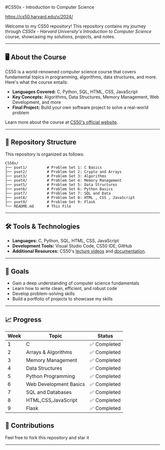 #CS50x - Introduction to Computer Science

https://cs50.harvard.edu/x/2024/

Welcome to my CS50 repository! This repository contains my journey through *CS50x - Harvard University's Introduction to Computer Science* course, showcasing my solutions, projects, and notes.

---

## 🖥️ About the Course
CS50 is a world-renowned computer science course that covers fundamental topics in programming, algorithms, data structures, and more. Here's what the course entails:

- **Languages Covered:** C, Python, SQL, HTML, CSS, JavaScript
- **Key Concepts:** Algorithms, Data Structures, Memory Management, Web Development, and more
- **Final Project:** Build your own software project to solve a real-world problem

Learn more about the course at [CS50's official website](https://cs50.harvard.edu/x/).

---

## 📂 Repository Structure

This repository is organized as follows:

```
CS50x/
├── pset1/         # Problem Set 1: C Basics
├── pset2/         # Problem Set 2: Crypto and Arrays
├── pset3/         # Problem Set 3: Algorithms
├── pset4/         # Problem Set 4: Memory Management
├── pset5/         # Problem Set 5: Data Structures
├── pset6/         # Problem Set 6: Python Basics
├── pset7/         # Problem Set 7: SQL and Data
├── pset8/         # Problem Set 8: HTML , CSS , JavaScript
├── pset9/         # Problem Set 9: Flask
└── README.md      # This File
```

---

## 🛠️ Tools & Technologies

- **Languages:** C, Python, SQL, HTML, CSS, JavaScript
- **Development Tools:** Visual Studio Code, CS50 IDE, GitHub
- **Additional Resources:** CS50's [lecture videos](https://cs50.harvard.edu/x/2024//) and [documentation](https://cs50.harvard.edu/x/2024/).

---

## 🎯 Goals

- Gain a deep understanding of computer science fundamentals
- Learn how to write clean, efficient, and robust code
- Develop problem-solving skills
- Build a portfolio of projects to showcase my skills

---

## 📈 Progress

| Week | Topic                            | Status        |
|------|----------------------------------|---------------|
| 1    | C                               | ✅ Completed   |
| 2    | Arrays & Algorithms             | ✅ Completed   |
| 3    | Memory Management               | ✅ Completed   |
| 4    | Data Structures                 | ✅ Completed   |
| 5    | Python Programming              | ✅ Completed   |
| 6    | Web Development Basics          | ✅ Completed   |
| 7    | SQL and Databases               | ✅ Completed   |
| 8    | HTML,CSS,JavaScript             | ✅ Completed   |
| 9    | Flask                           | ✅ Completed   |



## 🤝 Contributions

Feel free to fork this repository and star it

---


